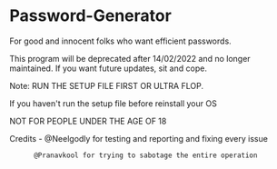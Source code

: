# Password-Generator
For good and innocent folks who want efficient passwords.

This program will be deprecated after 14/02/2022 and no longer maintained. If you want future updates, sit and cope.

Note: RUN THE SETUP FILE FIRST OR ULTRA FLOP.

If you haven't run the setup file before reinstall your OS

NOT FOR PEOPLE UNDER THE AGE OF 18

Credits - @Neelgodly for testing and reporting and fixing every issue
          
          @Pranavkool for trying to sabotage the entire operation
